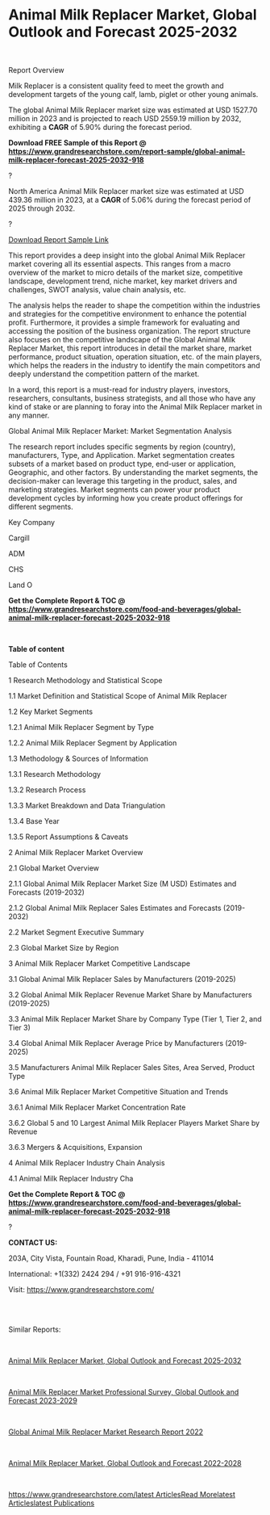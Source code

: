 <h1>Animal Milk Replacer Market, Global Outlook and Forecast 2025-2032</h1><br/><p>Report Overview</p>
 
 
 
 <p>Milk Replacer is a consistent quality feed to meet the growth and development targets of the young calf, lamb, piglet or other young animals.</p>
 
 
 
 <p>The global Animal Milk Replacer market size was estimated at USD 1527.70 million in 2023 and is projected to reach USD 2559.19 million by 2032, exhibiting a <strong>CAGR</strong> of 5.90% during the forecast period.</p>
 
 
 
 <div><b>Download FREE Sample of this Report @ <a href="https://www.grandresearchstore.com/report-sample/global-animal-milk-replacer-forecast-2025-2032-918">https://www.grandresearchstore.com/report-sample/global-animal-milk-replacer-forecast-2025-2032-918</a></b></div>
 
 
 
 <p>? </p>
 
 
 
 <p>North America Animal Milk Replacer market size was estimated at USD 439.36 million in 2023, at a <strong>CAGR</strong> of 5.06% during the forecast period of 2025 through 2032.</p>
 
 
 
 <p>? </p>
 
 
 
 <p><a href="https://www.grandresearchstore.com/mr-admin/report-sample/global-animal-milk-replacer-forecast-2025-2032-918">Download Report Sample Link</a></p>
 
 
 
 <p>This report provides a deep insight into the global Animal Milk Replacer market covering all its essential aspects. This ranges from a macro overview of the market to micro details of the market size, competitive landscape, development trend, niche market, key market drivers and challenges, SWOT analysis, value chain analysis, etc.</p>
 
 
 
 <p>The analysis helps the reader to shape the competition within the industries and strategies for the competitive environment to enhance the potential profit. Furthermore, it provides a simple framework for evaluating and accessing the position of the business organization. The report structure also focuses on the competitive landscape of the Global Animal Milk Replacer Market, this report introduces in detail the market share, market performance, product situation, operation situation, etc. of the main players, which helps the readers in the industry to identify the main competitors and deeply understand the competition pattern of the market.</p>
 
 
 
 <p>In a word, this report is a must-read for industry players, investors, researchers, consultants, business strategists, and all those who have any kind of stake or are planning to foray into the Animal Milk Replacer market in any manner.</p>
 
 
 
 <p>Global Animal Milk Replacer Market: Market Segmentation Analysis</p>
 
 
 
 <p>The research report includes specific segments by region (country), manufacturers, Type, and Application. Market segmentation creates subsets of a market based on product type, end-user or application, Geographic, and other factors. By understanding the market segments, the decision-maker can leverage this targeting in the product, sales, and marketing strategies. Market segments can power your product development cycles by informing how you create product offerings for different segments.</p>
 
 
 
 <p>Key Company</p>
 
 
 
 <p>Cargill</p>
 
 
 
 <p>ADM</p>
 
 
 
 <p>CHS</p>
 
 
 
 <p>Land O</p>
 
 
 
 <div><b>Get the Complete Report & TOC @ <a href="https://www.grandresearchstore.com/food-and-beverages/global-animal-milk-replacer-forecast-2025-2032-918">https://www.grandresearchstore.com/food-and-beverages/global-animal-milk-replacer-forecast-2025-2032-918</a></b></div>
 
 
 
 <p><br />
 
 <b>Table of content</b></p>
 
 
 
 <p>Table of Contents<br />
 
 1 Research Methodology and Statistical Scope<br />
 
 1.1 Market Definition and Statistical Scope of Animal Milk Replacer<br />
 
 1.2 Key Market Segments<br />
 
 1.2.1 Animal Milk Replacer Segment by Type<br />
 
 1.2.2 Animal Milk Replacer Segment by Application<br />
 
 1.3 Methodology & Sources of Information<br />
 
 1.3.1 Research Methodology<br />
 
 1.3.2 Research Process<br />
 
 1.3.3 Market Breakdown and Data Triangulation<br />
 
 1.3.4 Base Year<br />
 
 1.3.5 Report Assumptions & Caveats<br />
 
 2 Animal Milk Replacer Market Overview<br />
 
 2.1 Global Market Overview<br />
 
 2.1.1 Global Animal Milk Replacer Market Size (M USD) Estimates and Forecasts (2019-2032)<br />
 
 2.1.2 Global Animal Milk Replacer Sales Estimates and Forecasts (2019-2032)<br />
 
 2.2 Market Segment Executive Summary<br />
 
 2.3 Global Market Size by Region<br />
 
 3 Animal Milk Replacer Market Competitive Landscape<br />
 
 3.1 Global Animal Milk Replacer Sales by Manufacturers (2019-2025)<br />
 
 3.2 Global Animal Milk Replacer Revenue Market Share by Manufacturers (2019-2025)<br />
 
 3.3 Animal Milk Replacer Market Share by Company Type (Tier 1, Tier 2, and Tier 3)<br />
 
 3.4 Global Animal Milk Replacer Average Price by Manufacturers (2019-2025)<br />
 
 3.5 Manufacturers Animal Milk Replacer Sales Sites, Area Served, Product Type<br />
 
 3.6 Animal Milk Replacer Market Competitive Situation and Trends<br />
 
 3.6.1 Animal Milk Replacer Market Concentration Rate<br />
 
 3.6.2 Global 5 and 10 Largest Animal Milk Replacer Players Market Share by Revenue<br />
 
 3.6.3 Mergers & Acquisitions, Expansion<br />
 
 4 Animal Milk Replacer Industry Chain Analysis<br />
 
 4.1 Animal Milk Replacer Industry Cha</p>
 
 
 
 <div><b>Get the Complete Report & TOC @ <a href="https://www.grandresearchstore.com/food-and-beverages/global-animal-milk-replacer-forecast-2025-2032-918">https://www.grandresearchstore.com/food-and-beverages/global-animal-milk-replacer-forecast-2025-2032-918</a></b></div>
 
 
 
 <p>? </p>
 
 
 
 <p><b>CONTACT US:</b><br />
 
 203A, City Vista, Fountain Road, Kharadi, Pune, India - 411014<br />
 
 International: +1(332) 2424 294 / +91 916-916-4321<br />
 
 Visit: <a href="https://www.grandresearchstore.com/">https://www.grandresearchstore.com/</a><br />
 
 <br />
 
 <br />
 
 Similar Reports:<br />
 
 <br />
 
 <a href="https://www.grandresearchstore.com/food-and-beverages/global-animal-milk-replacer-forecast-2025-2032-252">Animal Milk Replacer Market, Global Outlook and Forecast 2025-2032</a><br />
 
 <br />
 
 <a href="https://www.grandresearchstore.com/food-and-beverages/global-animal-milk-replacer-2023-2029-592">Animal Milk Replacer Market Professional Survey, Global Outlook and Forecast 2023-2029</a><br />
 
 <br />
 
 <a href="https://www.grandresearchstore.com/food-and-beverages/global-animal-milk-replacer-2022-704">Global Animal Milk Replacer Market Research Report 2022</a><br />
 
 <br />
 
 <a href="https://www.grandresearchstore.com/food-and-beverages/global-animal-milk-replacer-forecast-2022-2028-808">Animal Milk Replacer Market, Global Outlook and Forecast 2022-2028</a><br />
 
 <br />
 
 <a href="https://gyeongbokgung.com">https://www.grandresearchstore.com/</a><a href="https://hallyeomaritime.com">latest Articles</a><a href="https://jingwansa.com">Read More</a><a href="https://nguoiviet.jp/">latest Articles</a><a href="https://www.intelmarketresearch.com/">latest Publications</a></p>
